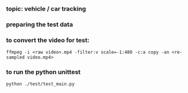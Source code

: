 ### topic: vehicle / car tracking

### preparing the test data
### to convert the video for test:

`ffmpeg -i <raw video>.mp4 -filter:v scale=-1:480 -c:a copy -an <re-sampled video.mp4>`


### to run the python unittest
`python ./test/test_main.py`
